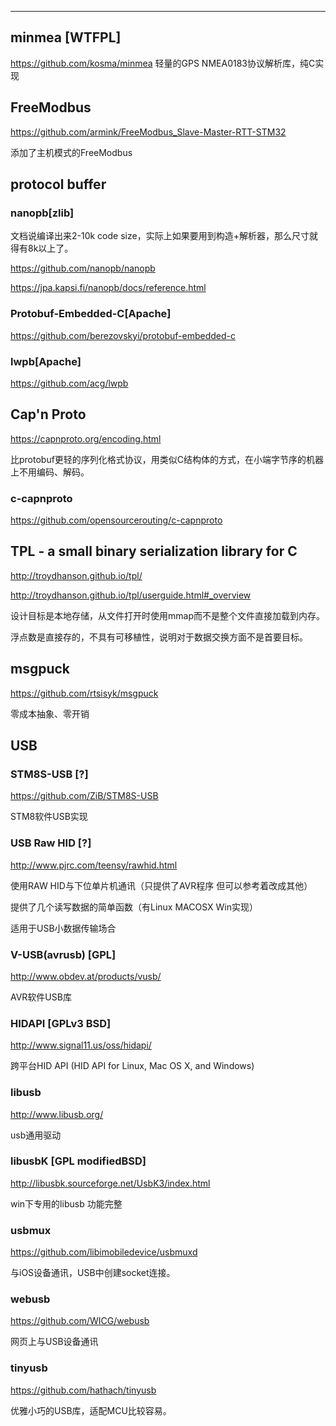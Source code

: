 ---

## minmea [WTFPL]

https://github.com/kosma/minmea
轻量的GPS NMEA0183协议解析库，纯C实现


## FreeModbus

https://github.com/armink/FreeModbus_Slave-Master-RTT-STM32

添加了主机模式的FreeModbus

## protocol buffer

### nanopb[zlib]

文档说编译出来2-10k code size，实际上如果要用到构造+解析器，那么尺寸就得有8k以上了。

https://github.com/nanopb/nanopb

https://jpa.kapsi.fi/nanopb/docs/reference.html

### Protobuf-Embedded-C[Apache]

https://github.com/berezovskyi/protobuf-embedded-c

### lwpb[Apache]

https://github.com/acg/lwpb

## Cap'n Proto

https://capnproto.org/encoding.html

比protobuf更轻的序列化格式协议，用类似C结构体的方式，在小端字节序的机器上不用编码、解码。

### c-capnproto

https://github.com/opensourcerouting/c-capnproto

## TPL -  a small binary serialization library for C

http://troydhanson.github.io/tpl/

http://troydhanson.github.io/tpl/userguide.html#_overview

设计目标是本地存储，从文件打开时使用mmap而不是整个文件直接加载到内存。

浮点数是直接存的，不具有可移植性，说明对于数据交换方面不是首要目标。

## msgpuck

https://github.com/rtsisyk/msgpuck

零成本抽象、零开销

## USB

### STM8S-USB [?]

https://github.com/ZiB/STM8S-USB

STM8软件USB实现

### USB Raw HID [?]

http://www.pjrc.com/teensy/rawhid.html

使用RAW HID与下位单片机通讯（只提供了AVR程序 但可以参考着改成其他）

提供了几个读写数据的简单函数（有Linux MACOSX Win实现）

适用于USB小数据传输场合

### V-USB(avrusb) [GPL]

http://www.obdev.at/products/vusb/

AVR软件USB库

### HIDAPI [GPLv3 BSD]

http://www.signal11.us/oss/hidapi/

跨平台HID API (HID API for Linux, Mac OS X, and Windows)

### libusb

http://www.libusb.org/

usb通用驱动

### libusbK [GPL modifiedBSD]

http://libusbk.sourceforge.net/UsbK3/index.html

win下专用的libusb 功能完整

### usbmux

https://github.com/libimobiledevice/usbmuxd

与iOS设备通讯，USB中创建socket连接。

### webusb

https://github.com/WICG/webusb

网页上与USB设备通讯

### tinyusb

https://github.com/hathach/tinyusb

优雅小巧的USB库，适配MCU比较容易。